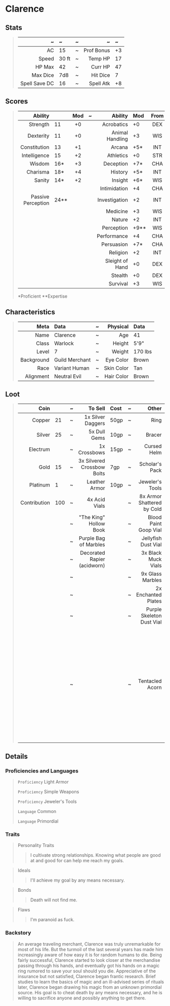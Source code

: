 # Clarence

## Stats
>|             ~ | ~     | ~ |          ~ | ~  |
>|            -: | :-    | - |         -: | :- |
>|            AC | 15    | ~ | Prof Bonus | +3 |
>|         Speed | 30 ft | ~ |    Temp HP | 17 |
>|        HP Max | 42    | ~ |    Curr HP | 47 |
>|      Max Dice | 7d8   | ~ |   Hit Dice | 7  |
>| Spell Save DC | 16    | ~ |  Spell Atk | +8 |

## Scores
>|            Ability |      | Mod | ~ |         Ability | Mod | From |
>|                 -: | :-   | :-: | - |              -: | :-  | :-:  |
>|           Strength | 11   | +0  |   |      Acrobatics | +0  | DEX  |
>|          Dexterity | 11   | +0  |   | Animal Handling | +3  | WIS  |
>|       Constitution | 13   | +1  |   |          Arcana | +5* | INT  |
>|       Intelligence | 15   | +2  |   |       Athletics | +0  | STR  |
>|             Wisdom | 16*  | +3  |   |       Deception | +7* | CHA  |
>|           Charisma | 18*  | +4  |   |         History | +5* | INT  |
>|             Sanity | 14*  | +2  |   |         Insight | +6* | WIS  |
>|                    |      |     |   |    Intimidation | +4  | CHA  |
>| Passive Perception | 24** |     |   |   Investigation | +2  | INT  |
>|                    |      |     |   |        Medicine | +3  | WIS  |
>|                    |      |     |   |          Nature | +2  | INT  |
>|                    |      |     |   |      Perception | +9**| WIS  |
>|                    |      |     |   |     Performance | +4  | CHA  |
>|                    |      |     |   |      Persuasion | +7* | CHA  |
>|                    |      |     |   |        Religion | +2  | INT  |
>|                    |      |     |   | Sleight of Hand | +0  | DEX  |
>|                    |      |     |   |         Stealth | +0  | DEX  |
>|                    |      |     |   |        Survival | +3  | WIS  |
>*Proficient **Expertise

## Characteristics
>|       Meta | Data           | ~ |   Physical | Data    |
>|         -: | :-             | - |         -: | :-      |
>|       Name | Clarence       | ~ |        Age | 41      |
>|      Class | Warlock        | ~ |     Height | 5'9"    |
>|      Level | 7              | ~ |     Weight | 170 lbs |
>| Background | Guild Merchant | ~ |  Eye Color | Brown   |
>|       Race | Variant Human  | ~ | Skin Color | Tan     |
>|  Alignment | Neutral Evil   | ~ | Hair Color | Brown   |

## Loot
>|         Coin |      | ~ |                     To Sell | Cost | ~ |                      Other | ~ | Details    |
>|           -: | :-   | - |                          -: | :-   | - |                         -: | - | :-         |
>|       Copper | 21   | ~ |           1x Silver Daggers | 50gp | ~ |                       Ring | H |            |
>|       Silver | 25   | ~ |                5x Dull Gems | 10gp | ~ |                     Bracer | H |            |
>|     Electrum |      | ~ |                1x Crossbows | 15gp | ~ |                Cursed Helm | H |            |
>|         Gold | 15   | ~ |  3x Silvered Crossbow Bolts | 7gp  | ~ |             Scholar's Pack | C |            |
>|     Platinum | 1    | ~ |               Leather Armor | 10gp | ~ |            Jeweler's Tools | H |            |
>| Contribution | 100  | ~ |               4x Acid Vials |      | ~ | 8x Armor Shattered by Cold | C | Crafting   |
>|              |      | ~ |      "The King" Hollow Book |      | ~ |      Blood Paint Goop Vial | C |            |
>|              |      | ~ |       Purple Bag of Marbles |      | ~ |        Jellyfish Dust Vial | C |            |
>|              |      | ~ | Decorated Rapier (acidworn) |      | ~ |        3x Black Muck Vials | C |            |
>|              |      | ~ |                             |      | ~ |           9x Glass Marbles | H |            |
>|              |      | ~ |                             |      | ~ |        2x Enchanted Plates | C | Abjuration |
>|              |      | ~ |                             |      | ~ |  Purple Skeleton Dust Vial | C | Evocation, Fire (black powder) |
>|              |      | ~ |                             |      | ~ |            Tentacled Acorn | H | Fist-sized, Aberration, dangerous, requires more research, gain benefits from implanting into body, needs to be watered with blood of a creature to absorb properties |

## Details

### Proficiencies and Languages
>`Proficiency` Light Armor
>
>`Proficiency` Simple Weapons
>
>`Proficiency` Jeweler's Tools
>
>`Language` Common
>
>`Language` Primordial

### Traits
>Personality Traits
>>I cultivate strong relationships. Knowing what people are good at and good for can help me reach my goals.

>Ideals
>>I'll achieve my goal by any means necessary.

>Bonds
>>Death will not find me.

>Flaws
>>I'm paranoid as fuck.

### Backstory
>An average traveling merchant, Clarence was truly unremarkable for most of his life. But the turmoil of the last several years has made him increasingly aware of how easy it is for random humans to die. Being fairly successful, Clarence started to look closer at the merchandise passing through his hands, and eventually got his hands on a magic ring rumored to save your soul should you die. Appreciative of the insurance but not satisfied, Clarence began frantic research. Brief studies to learn the basics of magic and an ill-advised series of rituals later, Clarence began drawing his magic from an unknown primordial source. His goal is to cheat death by any means necessary, and he is willing to sacrifice anyone and possibly anything to get there.
